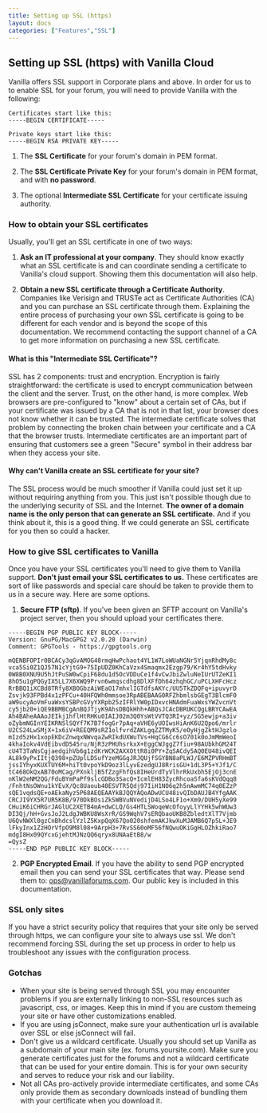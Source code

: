 ```yaml
---
title: Setting up SSL (https)
layout: docs
categories: ["Features","SSL"]
---
```


## Setting up SSL (https) with Vanilla Cloud

Vanilla offers SSL support in Corporate plans and above. In order for us to to enable SSL for your forum, you will need to provide Vanilla with the following:

```
Certificates start like this:
-----BEGIN CERTIFICATE-----
```

```
Private keys start like this:
-----BEGIN RSA PRIVATE KEY-----
```

1. The **SSL Certificate** for your forum's domain in PEM format.

2. The **SSL Certificate Private Key** for your forum's domain in PEM format, and with **no password**.

3. The optional **Intermediate SSL Certificate** for your certificate issuing authority.

### How to obtain your SSL certificates

Usually, you'll get an SSL certificate in one of two ways:

1. **Ask an IT professional at your company**. They should know exactly what an SSL certificate is and can coordinate sending a certificate to Vanilla's cloud support. Showing them this documentation will also help.

2. **Obtain a new SSL certificate through a Certificate Authority**. Companies like Verisign and TRUSTe act as Certificate Authorities (CA) and you can purchase an SSL certificate through them. Explaining the entire process of purchasing your own SSL certificate is going to be different for each vendor and is beyond the scope of this documentation. We recommend contacting the support channel of a CA to get more information on purchasing a new SSL certificate.

#### What is this "Intermediate SSL Certificate"?

SSL has 2 components: trust and encryption. Encryption is fairly straightforward: the certificate is used to encrypt communication between the client and the server. Trust, on the other hand, is more complex. Web browsers are pre-configured to "know" about a certain set of CAs, but if your certificate was issued by a CA that is not in that list, your browser does not know whether it can be trusted. The intermediate certificate solves that problem by connecting the broken chain between your certificate and a CA that the browser trusts. Intermediate certificates are an important part of ensuring that customers see a green "Secure" symbol in their address bar when they access your site.

#### Why can't Vanilla create an SSL certificate for your site?

The SSL process would be much smoother if Vanilla could just set it up without requiring anything from you. This just isn't possible though due to the underlying security of SSL and the Internet. **The owner of a domain name is the only person that can generate an SSL certificate.** And if you think about it, this is a good thing. If we could generate an SSL certificate for you then so could a hacker.

### How to give SSL certificates to Vanilla

Once you have your SSL certificates you'll need to give them to Vanilla support. **Don't just email your SSL certificates to us.** These certificates are sort of like passwords and special care should be taken to provide them to us in a secure way. Here are some options.

1. **Secure FTP (sftp)**. If you've been given an SFTP account on Vanilla's project server, then you should upload your certificates there.

  ```
  -----BEGIN PGP PUBLIC KEY BLOCK-----
  Version: GnuPG/MacGPG2 v2.0.20 (Darwin)
  Comment: GPGTools - https://gpgtools.org
  
  mQENBFOPIr0BCACy3qGvAMOG48rmqHwPchaot4YL1W7LoWUaNGNr5YjqnRhdMy8c
  vca5Si0Z1QJ57N1cYjtG9+75IpUDZ0KhCaVzx4Smaqmx2Ezgp79/Kr4hY5tdHvky
  0W8B0XNU9U5hJtPuSW0wCpiF68du1d5OcVDDuCe1f4vCwJbiZwluNeIUrUTZeKI1
  8hO5u1gPQGyIX5LL7X6XWQ9Prvn6wmqscdhg8DlXFfDh64zhqhGC/uPCLXHFcHcz
  RrBBQ1iXCBd8TRfy8XBOGbzAiWEaO17mhxlIGTdfsAKYc/UU5TkZDQFq+ipuvyrD
  Zsvjk93FPBd4x1zPFCu+40HFQWh0mmsoe3RpABEBAAG0RFZhbmlsbGEgT3BlcmF0
  aW9ucyAoVmFuaWxsYSBPcGVyYXRpb25zIFRlYW0pIDxvcHNAdmFuaWxsYWZvcnVt
  cy5jb20+iQE9BBMBCgAnBQJTjyK9AhsDBQkHhh+ABQsJCAcDBRUKCQgLBRYCAwEA
  Ah4BAheAAAoJEIkj1hflHtRHKu0IAIJ02m3Q0YsWtVVTQ3RI+yz/5G5ewjp+a3iv
  oZybmNGInYEIKRNSlSQYf7K7B7fogGr7pAq+aVHE6yUOIwsHiAnK6U2Qpo6/mrlr
  U2CS24LwSMjX+1x6iV+REEQM9sRZ1olfvrdZAKLgqZZTMyK5/eOyHjgZktHJgzlo
  mIzd5zHx1xopEKDcZnwqxNWvqaZwRIkdUXWuTVs+HqCG6Cc6sO701k0oJmMmWeoI
  4khaIokv4VdEibvdD545ru/NjR3zPHUhsrkxX+EggCWJggZ7fiu+98AUbkhGM24T
  cU4T3TaNsCgjaedgihVb6g1zdKrWCK2AXXOttR8i0PY+ZqSACdy5AQ0EU48ivQEI
  AL8k9yPxIItjQ398+pZUplLDSufYzeMGGgJRJQUjfSGYBN8aPLWJ/E6MZPVRHmBT
  jssIYhyxKUXTUY6M+hiTt0vpoYkD9oz3lLyvEzedgUJ8RrisGU+1dL3P5+YJf1/C
  tC468OkQxAB70oMCag/PXnkljB5fZzgFhfQs8IHeUrdTyVlhrRkUxbh5EjOj3cnE
  nKlW2eNM2QG/FduBYmPaPf9slcGDBo3SacQ+IcmlEH83ZycRhcoaSfa6sKVdQqq8
  /FnhtNsOWnu1kYEvX/Qc8Uaoub40ESVTR5Qdj97IiH1NO6q2h5nAwmMC74q0EZzP
  sQE1vqdsQE+oAEkaNyz5P68AEQEAAYkBJQQYAQoADwUCU48ivQIbDAUJB4YfgAAK
  CRCJI9YX5R7UR5K8B/970DkBOsiZkSWBVuNVedijD4LSo4LF1o+Xm9/DUH5yXe99
  CHuiK6iCHRGrJAGlUC2XETB4mA+dwCLQ/Gs4HTLSWoqeWcOfoyyLlYYHk5whWUw3
  DI3Qj/hH+GvsJoJ2LdgJWBKU8WsXrR/GS9WqhV7sERQbaoUKB8ZbledtXlT7Vjmb
  U6QvNWXl0gzCnBhdcslYzlZ5KxpQqX67Qo020shfemAKJkwXuMJAMB6Q7p5L+JE9
  lFkyInx1ZzHOrVfpO9M8l08+9ArpH3+7RvSS60oMF56fNQwuOKiGgHLOZhkiRao7
  mdgI8Hx09QYcxGjehtMJNzQQ6qryx8UNAaEtB8/w
  =QysZ
  -----END PGP PUBLIC KEY BLOCK-----
  ```

2. **PGP Encrypted Email**. If you have the ability to send PGP encrypted email then you can send your SSL certificates that way. Please send them to: ops@vanillaforums.com. Our public key is included in this documentation.

### SSL only sites

If you have a strict security policy that requires that your site only be served through https, we can configure your site to always use ssl. We don't recommend forcing SSL during the set up process in order to help us troubleshoot any issues with the configuration process.

### Gotchas

* When your site is being served through SSL you may encounter problems if you are externally linking to non-SSL resources such as javascript, css, or images. Keep this in mind if you are custom themeing your site or have other customizations enabled.
* If you are using jsConnect, make sure your authentication url is available over SSL or else jsConnect will fail.
* Don't give us a wildcard certificate. Usually you should set up Vanilla as a subdomain of your main site (ex. forums.yoursite.com). Make sure you generate certificates just for the forums and not a wildcard certificate that can be used for your entire domain. This is for your own security and serves to reduce your risk and our liability.
* Not all CAs pro-actively provide intermediate certificates, and some CAs only provide them as secondary downloads instead of bundling them with your certificate when you download it.

